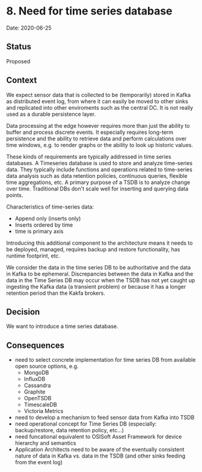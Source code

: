 # 8. Need for time series database

Date: 2020-06-25

## Status

Proposed

## Context

We expect sensor data that is collected to be (temporarily) stored in Kafka as distributed event log, from where it can easily be moved to other sinks and replicated into other enviroments such as the central DC. It is not really used as a durable persistence layer.

Data processing at the edge however requires more than just the ability to buffer and process discrete events. It especially requires long-term persistence and the ability to retrieve data and perform calculations over time windows, e.g. to render graphs or the ability to look up historic values.

These kinds of requirements are typically addressed in time series databases. A Timeseries database is used to store and analyze time-series data. They typically include functions and operations related to time-series data analysis such as data retention policies, continuous queries, flexible time aggregations, etc.
A primary purpose of a TSDB is to analyze change over time. Traditional DBs don't scale well for inserting and querying data points.

Characteristics of time-series data:

* Append only (inserts only)
* Inserts ordered by time
* time is primary axis


Introducing this additional component to the architecture means it needs to be deployed, managed, requires backup and restore functionality, has runtime footprint, etc.

We consider the data in the time series DB to be authoritative and the data in Kafka to be ephemeral. Discrepancies between the data in Kafka and the data in the Time Series DB may occur when the TSDB has not yet caught up ingesting the Kafka data (a transient problem) or because it has a longer retention period than the Kakfa brokers.



## Decision

We want to introduce a time series database.

## Consequences

* need to select concrete implementation for time series DB from available open source options, e.g.
  * MongoDB
  * InfluxDB
  * Cassandra
  * Graphite
  * OpenTSDB
  * TimescaleDB
  * Victoria Metrics
* need to develop a mechanism to feed sensor data from Kafka into TSDB
* need operational concept for Time Series DB (especially: backup/restore, data retention policy, etc...)
* need funcational equivalent to OSISoft Asset Framework for device hierarchy and semantics
* Application Architects need to be aware of the eventually consistent nature of data in Kafka vs. data in the TSDB (and other sinks feeding from the event log) 
